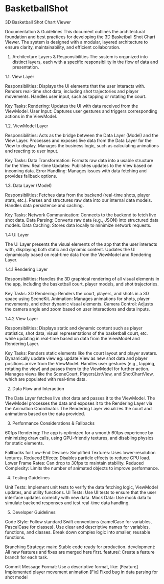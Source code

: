 # BasketballShot
3D Basketball Shot Chart Viewer

Documentation & Guidelines
This document outlines the architectural foundation and best practices for developing the 3D Basketball Shot Chart Viewer. The system is designed with a modular, layered architecture to ensure clarity, maintainability, and efficient collaboration.

1. Architecture Layers & Responsibilities
The system is organized into distinct layers, each with a specific responsibility in the flow of data and presentation.

1.1. View Layer

Responsibilities:
Displays the UI elements that the user interacts with.
Renders real-time shot data, including shot trajectories and player movements.
Handles user input, such as tapping or rotating the court.

Key Tasks:
Rendering: Updates the UI with data received from the ViewModel.
User Input: Captures user gestures and triggers corresponding actions in the ViewModel.

1.2. ViewModel Layer

Responsibilities:
Acts as the bridge between the Data Layer (Model) and the View Layer.
Processes and exposes live data from the Data Layer for the View to display.
Manages the business logic, such as calculating animations and reacting to user input.

Key Tasks:
Data Transformation: Formats raw data into a usable structure for the View.
Real-time Updates: Publishes updates to the View based on incoming data.
Error Handling: Manages issues with data fetching and provides fallback options.

1.3. Data Layer (Model)

Responsibilities:
Fetches data from the backend (real-time shots, player stats, etc.).
Parses and structures raw data into our internal data models.
Handles data persistence and caching.

Key Tasks:
Network Communication: Connects to the backend to fetch live shot data.
Data Parsing: Converts raw data (e.g., JSON) into structured data models.
Data Caching: Stores data locally to minimize network requests.

1.4 UI Layer

The UI Layer presents the visual elements of the app that the user interacts with, displaying both static and dynamic content.
Updates the UI dynamically based on real-time data from the ViewModel and Rendering Layer.

1.4.1 Rendering Layer

Responsibilities:
Handles the 3D graphical rendering of all visual elements in the app, including the basketball court, player models, and shot trajectories.

Key Tasks:
3D Rendering: Renders the court, players, and shots in a 3D space using SceneKit.
Animation: Manages animations for shots, player movements, and other dynamic visual elements.
Camera Control: Adjusts the camera angle and zoom based on user interactions and data inputs.

1.4.2 View Layer

Responsibilities:
Displays static and dynamic content such as player statistics, shot data, visual representations of the basketball court, etc. while updating in real-time based on data from the ViewModel and Rendering Layer.

Key Tasks:
Renders static elements like the court layout and player avatars.
Dynamically update view eg: update View as new shot data and player positions arrive from the ViewModel.
Handles user gestures (e.g., tapping, rotating the view) and passes them to the ViewModel for further action.
Manages views like the SceneCourt, PlayersListView, and ShotChartView, which are populated with real-time data.

2. Data Flow and Interaction

The Data Layer fetches live shot data and passes it to the ViewModel.
The ViewModel processes the data and exposes it to the Rendering Layer via the Animation Coordinator.
The Rendering Layer visualizes the court and animations based on the data provided.

3. Performance Considerations & Fallbacks

60fps Rendering: The app is optimized for a smooth 60fps experience by minimizing draw calls, using GPU-friendly textures, and disabling physics for static elements.

Fallbacks for Low-End Devices:
Simplified Textures: Uses lower-resolution textures.
Reduced Effects: Disables particle effects to reduce GPU load.
Lower Frame Rates: Can drop to 30fps to maintain stability.
Reduced Complexity: Limits the number of animated objects to improve performance.

4. Testing Guidelines

Unit Tests: Implement unit tests to verify the data fetching logic, ViewModel updates, and utility functions.
UI Tests: Use UI tests to ensure that the user interface updates correctly with new data.
Mock Data: Use mock data to simulate backend responses and test real-time data handling.

5. Developer Guidelines

Code Style:
Follow standard Swift conventions (camelCase for variables, PascalCase for classes).
Use clear and descriptive names for variables, functions, and classes.
Break down complex logic into smaller, reusable functions.

Branching Strategy:
main: Stable code ready for production.
development: All new features and fixes are merged here first.
feature/<branch-name>: Create a feature branch for each task.

Commit Message Format:
Use a descriptive format, like:
[Feature] Implemented player movement animation
[Fix] Fixed bug in data parsing for shot model
